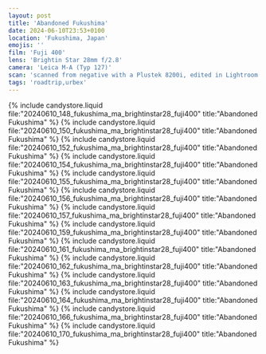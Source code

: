 ```yaml
---
layout: post
title: 'Abandoned Fukushima'
date: 2024-06-10T23:53+0100
location: 'Fukushima, Japan'
emojis: ''
film: 'Fuji 400'
lens: 'Brightin Star 28mm f/2.8'
camera: 'Leica M-A (Typ 127)'
scan: 'scanned from negative with a Plustek 8200i, edited in Lightroom'
tags: 'roadtrip,urbex'
---
```


{% include candystore.liquid file:"20240610_148_fukushima_ma_brightinstar28_fuji400" title:"Abandoned Fukushima" %}
{% include candystore.liquid file:"20240610_150_fukushima_ma_brightinstar28_fuji400" title:"Abandoned Fukushima" %}
{% include candystore.liquid file:"20240610_152_fukushima_ma_brightinstar28_fuji400" title:"Abandoned Fukushima" %}
{% include candystore.liquid file:"20240610_154_fukushima_ma_brightinstar28_fuji400" title:"Abandoned Fukushima" %}
{% include candystore.liquid file:"20240610_155_fukushima_ma_brightinstar28_fuji400" title:"Abandoned Fukushima" %}
{% include candystore.liquid file:"20240610_156_fukushima_ma_brightinstar28_fuji400" title:"Abandoned Fukushima" %}
{% include candystore.liquid file:"20240610_157_fukushima_ma_brightinstar28_fuji400" title:"Abandoned Fukushima" %}
{% include candystore.liquid file:"20240610_159_fukushima_ma_brightinstar28_fuji400" title:"Abandoned Fukushima" %}
{% include candystore.liquid file:"20240610_161_fukushima_ma_brightinstar28_fuji400" title:"Abandoned Fukushima" %}
{% include candystore.liquid file:"20240610_162_fukushima_ma_brightinstar28_fuji400" title:"Abandoned Fukushima" %}
{% include candystore.liquid file:"20240610_163_fukushima_ma_brightinstar28_fuji400" title:"Abandoned Fukushima" %}
{% include candystore.liquid file:"20240610_164_fukushima_ma_brightinstar28_fuji400" title:"Abandoned Fukushima" %}
{% include candystore.liquid file:"20240610_166_fukushima_ma_brightinstar28_fuji400" title:"Abandoned Fukushima" %}
{% include candystore.liquid file:"20240610_170_fukushima_ma_brightinstar28_fuji400" title:"Abandoned Fukushima" %}